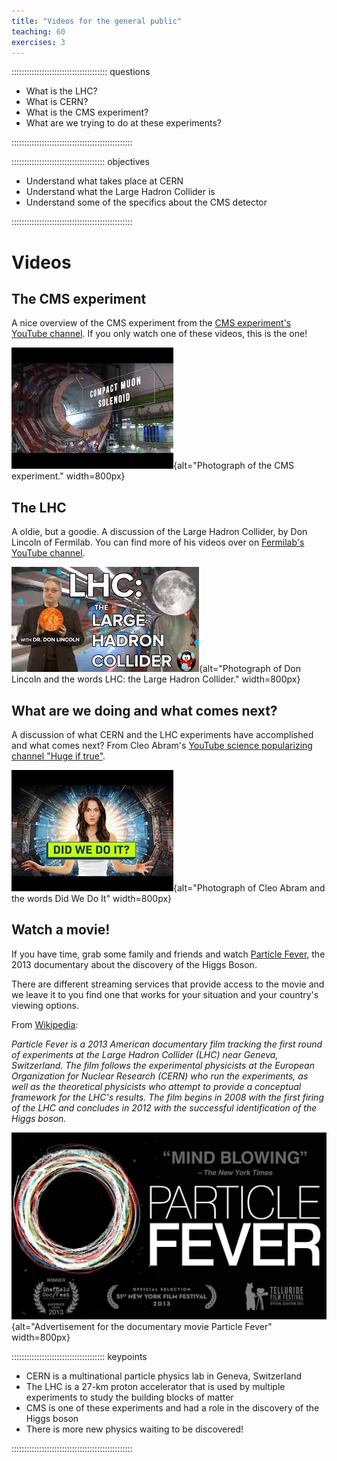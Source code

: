 ```yaml
---
title: "Videos for the general public"
teaching: 60
exercises: 3
---
```


:::::::::::::::::::::::::::::::::::::: questions 

- What is the LHC?
- What is CERN?
- What is the CMS experiment?
- What are we trying to do at these experiments?

::::::::::::::::::::::::::::::::::::::::::::::::

::::::::::::::::::::::::::::::::::::: objectives

- Understand what takes place at CERN
- Understand what the Large Hadron Collider is
- Understand some of the specifics about the CMS detector

::::::::::::::::::::::::::::::::::::::::::::::::

# Videos

## The CMS experiment

A nice overview of the CMS experiment from the [CMS experiment's YouTube channel](https://www.youtube.com/@CMSExperiment).
If you only watch one of these videos, this is the one!

![[Introducing the CMS experiment at CERN](https://www.youtube.com/watch?v=EB5eZIR3AoM)](fig/intro_cms_YT.jpeg){alt="Photograph of the CMS experiment." width=800px}

## The LHC

A oldie, but a goodie. A discussion of the Large Hadron Collider, by Don Lincoln of Fermilab. You can find more of his videos
over on [Fermilab's YouTube channel](https://www.youtube.com/@fermilab).

![[LHC: The Large Hadron Collider](https://www.youtube.com/watch?v=debQ60QVtYQ)](fig/don_lincoln_lhc.jpeg){alt="Photograph of Don Lincoln and the words LHC: the Large Hadron Collider." width=800px}

## What are we doing and what comes next?

A discussion of what CERN and the LHC experiments have accomplished and what comes next? 
From Cleo Abram's [YouTube science popularizing channel "Huge if true"](https://www.youtube.com/@CleoAbram).

![[What's really happening at CERN?](https://www.youtube.com/watch?v=bCmwCkNY85g)](fig/cleo_abram_CERN.jpeg){alt="Photograph of Cleo Abram and the words Did We Do It" width=800px}

## Watch a movie!

If you have time, grab some family and friends and watch [Particle Fever](https://www.imdb.com/title/tt1385956/), the 2013 documentary 
about the discovery of the Higgs Boson.

There are different streaming services that provide access to the movie and we leave it to you find one that works
for your situation and your country's viewing options.

From [Wikipedia](https://en.wikipedia.org/wiki/Particle_Fever):

*Particle Fever is a 2013 American documentary film tracking the first round of experiments at the Large Hadron Collider (LHC) near Geneva, Switzerland. The film follows the experimental physicists at the European Organization for Nuclear Research (CERN) who run the experiments, as well as the theoretical physicists who attempt to provide a conceptual framework for the LHC's results. The film begins in 2008 with the first firing of the LHC and concludes in 2012 with the successful identification of the Higgs boson.*



![It's so cool there was a movie about particle physics!](fig/particle_fever.jpg){alt="Advertisement for the documentary movie Particle Fever" width=800px}

::::::::::::::::::::::::::::::::::::: keypoints 

- CERN is a multinational particle physics lab in Geneva, Switzerland
- The LHC is a 27-km proton accelerator that is used by multiple experiments to study the building blocks of matter
- CMS is one of these experiments and had a role in the discovery of the Higgs boson
- There is more new physics waiting to be discovered!

::::::::::::::::::::::::::::::::::::::::::::::::

[r-markdown]: https://rmarkdown.rstudio.com/
